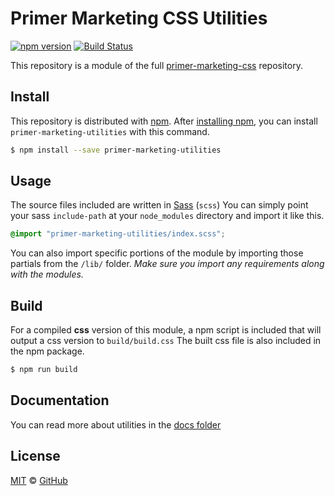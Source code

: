 # Primer Marketing CSS Utilities

[![npm version](https://img.shields.io/npm/v/primer-marketing-utilities.svg)](https://www.npmjs.org/package/primer-marketing-utilities)
[![Build Status](https://travis-ci.org/primer/primer.svg?branch=master)](https://travis-ci.org/primer/primer)

This repository is a module of the full [primer-marketing-css][primer-marketing-css] repository.

## Install

This repository is distributed with [npm][npm]. After [installing npm][install-npm], you can install `primer-marketing-utilities` with this command.

```sh
$ npm install --save primer-marketing-utilities
```

## Usage

The source files included are written in [Sass][sass] (`scss`) You can simply point your sass `include-path` at your `node_modules` directory and import it like this.

```scss
@import "primer-marketing-utilities/index.scss";
```

You can also import specific portions of the module by importing those partials from the `/lib/` folder. _Make sure you import any requirements along with the modules._

## Build

For a compiled **css** version of this module, a npm script is included that will output a css version to `build/build.css` The built css file is also included in the npm package.

```sh
$ npm run build
```

## Documentation

You can read more about utilities in the [docs folder](./docs/)

## License

[MIT](./LICENSE) &copy; [GitHub](https://github.com/)

[primer]: https://github.com/primer/primer
[docs]: http://primer.github.io/
[npm]: https://www.npmjs.com/
[install-npm]: https://docs.npmjs.com/getting-started/installing-node
[sass]: http://sass-lang.com/
[primer-marketing-css]: https://github.com/primer/primer-marketing
